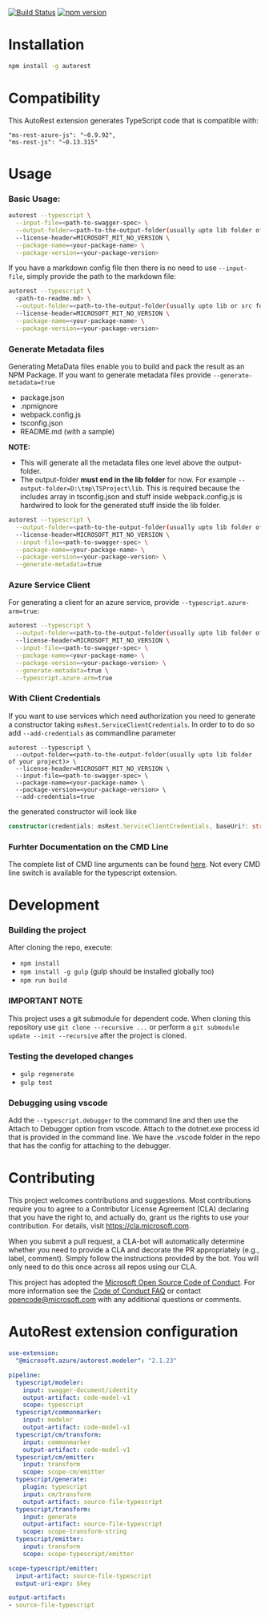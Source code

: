 [![Build Status](https://travis-ci.org/Azure/autorest.typescript.svg?branch=master)](https://travis-ci.org/Azure/autorest.typescript)
[![npm version](https://badge.fury.io/js/%40microsoft.azure%2Fautorest.typescript.svg)](https://badge.fury.io/js/%40microsoft.azure%2Fautorest.typescript)

# Installation
```sh
npm install -g autorest
```

# Compatibility
This AutoRest extension generates TypeScript code that is compatible with:
```
"ms-rest-azure-js": "~0.9.92",
"ms-rest-js": "~0.13.315"
```

# Usage
### Basic Usage:
```sh
autorest --typescript \
  --input-file=<path-to-swagger-spec> \
  --output-folder=<path-to-the-output-folder(usually upto lib folder of your project)> \
  --license-header=MICROSOFT_MIT_NO_VERSION \
  --package-name=<your-package-name> \
  --package-version=<your-package-version>
```
If you have a markdown config file then there is no need to use `--input-file`, simply provide the path to the markdown file:
```sh
autorest --typescript \
  <path-to-readme.md> \
  --output-folder=<path-to-the-output-folder(usually upto lib or src folder of your project)> \
  --license-header=MICROSOFT_MIT_NO_VERSION \
  --package-name=<your-package-name> \
  --package-version=<your-package-version>
```
### Generate Metadata files
Generating MetaData files enable you to build and pack the result as an NPM Package.
If you want to generate metadata files provide `--generate-metadata=true`

- package.json
- .npmignore
- webpack.config.js
- tsconfig.json
- README.md (with a sample)

**NOTE:**
- This will generate all the metadata files one level above the output-folder.
- The output-folder **must end in the lib folder** for now. For example `--output-folder=D:\tmp\TSProject\lib`. This is required because the includes array in tsconfig.json and stuff inside webpack.config.js is hardwired to look for the generated stuff inside the lib folder.

```sh
autorest --typescript \
  --output-folder=<path-to-the-output-folder(usually upto lib folder of your project)> \
  --license-header=MICROSOFT_MIT_NO_VERSION \
  --input-file=<path-to-swagger-spec> \
  --package-name=<your-package-name> \
  --package-version=<your-package-version> \
  --generate-metadata=true
```

### Azure Service Client
For generating a client for an azure service, provide `--typescript.azure-arm=true`:
```sh
autorest --typescript \
  --output-folder=<path-to-the-output-folder(usually upto lib folder of your project)> \
  --license-header=MICROSOFT_MIT_NO_VERSION \
  --input-file=<path-to-swagger-spec> \
  --package-name=<your-package-name> \
  --package-version=<your-package-version> \
  --generate-metadata=true \
  --typescript.azure-arm=true
```

### With Client Credentials
If you want to use services which need authorization you need to generate a constructor taking `msRest.ServiceClientCredentials`. In order to to do so add `--add-credentials` as commandline parameter
```
autorest --typescript \
  --output-folder=<path-to-the-output-folder(usually upto lib folder of your project)> \
  --license-header=MICROSOFT_MIT_NO_VERSION \
  --input-file=<path-to-swagger-spec> \
  --package-name=<your-package-name> \
  --package-version=<your-package-version> \
  --add-credentials=true
```

the generated constructor will look like
```ts
constructor(credentials: msRest.ServiceClientCredentials, baseUri?: string, options?: msRest.ServiceClientOptions)
```

### Furhter Documentation on the CMD Line
The complete list of CMD line arguments can be found [here](https://github.com/Azure/autorest/blob/master/docs/user/cli.md). Not every CMD line switch is available for the typescript extension.

# Development

### Building the project
After cloning the repo, execute:
- `npm install`
- `npm install -g gulp` (gulp should be installed globally too)
- `npm run build`

### IMPORTANT NOTE

This project uses a git submodule for dependent code. When cloning this repository use `git clone --recursive ...` or perform a `git submodule update --init --recursive` after the project is cloned.




### Testing the developed changes
- `gulp regenerate`
- `gulp test`

### Debugging using vscode
Add the `--typescript.debugger` to the command line and then use the Attach to Debugger option from vscode. Attach to the dotnet.exe process id that is provided in the command line.
We have the .vscode folder in the repo that has the config for attaching to the debugger.

# Contributing

This project welcomes contributions and suggestions.  Most contributions require you to agree to a
Contributor License Agreement (CLA) declaring that you have the right to, and actually do, grant us
the rights to use your contribution. For details, visit https://cla.microsoft.com.

When you submit a pull request, a CLA-bot will automatically determine whether you need to provide
a CLA and decorate the PR appropriately (e.g., label, comment). Simply follow the instructions
provided by the bot. You will only need to do this once across all repos using our CLA.

This project has adopted the [Microsoft Open Source Code of Conduct](https://opensource.microsoft.com/codeofconduct/).
For more information see the [Code of Conduct FAQ](https://opensource.microsoft.com/codeofconduct/faq/) or
contact [opencode@microsoft.com](mailto:opencode@microsoft.com) with any additional questions or comments.

# AutoRest extension configuration

``` yaml
use-extension:
  "@microsoft.azure/autorest.modeler": "2.1.23"

pipeline:
  typescript/modeler:
    input: swagger-document/identity
    output-artifact: code-model-v1
    scope: typescript
  typescript/commonmarker:
    input: modeler
    output-artifact: code-model-v1
  typescript/cm/transform:
    input: commonmarker
    output-artifact: code-model-v1
  typescript/cm/emitter:
    input: transform
    scope: scope-cm/emitter
  typescript/generate:
    plugin: typescript
    input: cm/transform
    output-artifact: source-file-typescript
  typescript/transform:
    input: generate
    output-artifact: source-file-typescript
    scope: scope-transform-string
  typescript/emitter:
    input: transform
    scope: scope-typescript/emitter

scope-typescript/emitter:
  input-artifact: source-file-typescript
  output-uri-expr: $key

output-artifact:
- source-file-typescript
```
